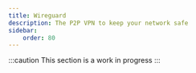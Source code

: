 ```yaml
---
title: Wireguard
description: The P2P VPN to keep your network safe
sidebar:
    order: 80
---
```


:::caution
This section is a work in progress
:::
